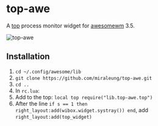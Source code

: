 # top-awe
A [top](http://linux.die.net/man/1/top) process monitor widget for [awesomewm](http://awesome.naquadah.org/) 3.5.

![top-awe](https://cloud.githubusercontent.com/assets/5384433/9298809/ced86fea-4469-11e5-89d6-984add23f7a3.png)

## Installation
1. `cd ~/.config/awesome/lib`
2. `git clone https://github.com/miraleung/top-awe.git`
3. `cd ..`
4. In `rc.lua`:
  1. Add to the top:
    ```
    local top require("lib.top-awe.top")
    ```
  2. After the line `if s == 1 then right_layout:add(wibox.widget.systray()) end`, add
    ```
    right_layout:add(top_widget)
    ```


